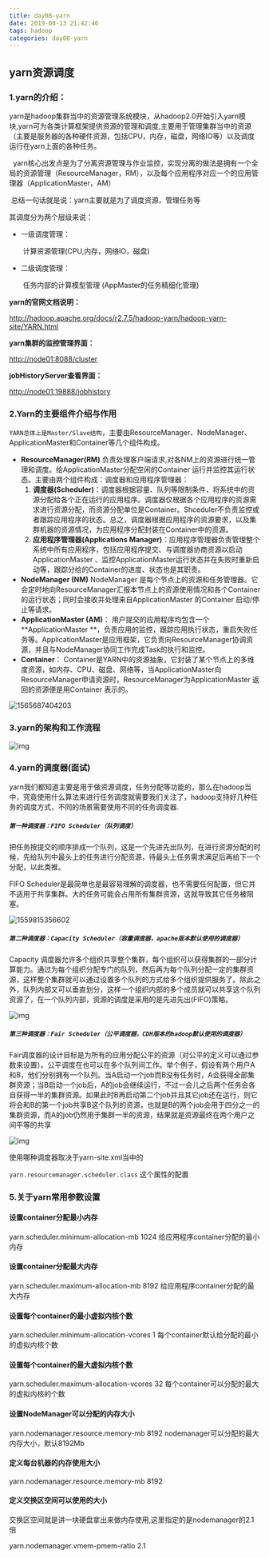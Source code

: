 ```yaml
---
title: day08-yarn
date: 2019-08-13 21:42:46
tags: hadoop
categories: day08-yarn
---
```


## yarn资源调度

### 1.**yarn**的介绍：

​	yarn是hadoop集群当中的资源管理系统模块，从hadoop2.0开始引入yarn模块,yarn可为各类计算框架提供资源的管理和调度,主要用于管理集群当中的资源（主要是服务器的各种硬件资源，包括CPU，内存，磁盘，网络IO等）以及调度运行在yarn上面的各种任务。

  	 yarn核心出发点是为了分离资源管理与作业监控，实现分离的做法是拥有一个全局的资源管理（ResourceManager，RM），以及每个应用程序对应一个的应用管理器（ApplicationMaster，AM） 

​	总结一句话就是说：yarn主要就是为了调度资源，管理任务等

其调度分为两个层级来说：

+ 一级调度管理：

  ​	计算资源管理(CPU,内存，网络IO，磁盘)

+ 二级调度管理：

  ​	任务内部的计算模型管理  (AppMaster的任务精细化管理)

**yarn的官网文档说明：**

<http://hadoop.apache.org/docs/r2.7.5/hadoop-yarn/hadoop-yarn-site/YARN.html>

**yarn集群的监控管理界面：**

<http://node01:8088/cluster>

**jobHistoryServer查看界面：**

<http://node01:19888/jobhistory>

### 2.**Yarn的**主要组件介绍与作用

  `YARN总体上是Master/Slave结构`，主要由ResourceManager、NodeManager、 ApplicationMaster和Container等几个组件构成。

- **ResourceManager(RM)** 
   负责处理客户端请求,对各NM上的资源进行统一管理和调度。给ApplicationMaster分配空闲的Container 运行并监控其运行状态。主要由两个组件构成：调度器和应用程序管理器：
  1. **调度器(Scheduler)**：调度器根据容量、队列等限制条件，将系统中的资源分配给各个正在运行的应用程序。调度器仅根据各个应用程序的资源需求进行资源分配，而资源分配单位是Container。Shceduler不负责监控或者跟踪应用程序的状态。总之，调度器根据应用程序的资源要求，以及集群机器的资源情况，为应用程序分配封装在Container中的资源。 
  2. **应用程序管理器(Applications Manager)**：应用程序管理器负责管理整个系统中所有应用程序，包括应用程序提交、与调度器协商资源以启动ApplicationMaster 、监控ApplicationMaster运行状态并在失败时重新启动等，跟踪分给的Container的进度、状态也是其职责。
- **NodeManager (NM)** 
    NodeManager 是每个节点上的资源和任务管理器。它会定时地向ResourceManager汇报本节点上的资源使用情况和各个Container的运行状态；同时会接收并处理来自ApplicationMaster 的Container 启动/停止等请求。
- **ApplicationMaster (AM)**： 
  用户提交的应用程序均包含一个**ApplicationMaster **，负责应用的监控，跟踪应用执行状态，重启失败任务等。ApplicationMaster是应用框架，它负责向ResourceManager协调资源，并且与NodeManager协同工作完成Task的执行和监控。
- **Container**： 
  Container是YARN中的资源抽象，它封装了某个节点上的多维度资源，如内存、CPU、磁盘、网络等，当ApplicationMaster向ResourceManager申请资源时，ResourceManager为ApplicationMaster 返回的资源便是用Container 表示的。

![1565687404203](day08-yarn/1565687404203.png)

### 3.**yarn**的架构和工作流程

![img](day08-yarn/wps1.png) 



### 4.yarn的调度器(面试)

yarn我们都知道主要是用于做资源调度，任务分配等功能的，那么在hadoop当中，究竟使用什么算法来进行任务调度就需要我们关注了，hadoop支持好几种任务的调度方式，不同的场景需要使用不同的任务调度器.

##### `第一种调度器：FIFO Scheduler（队列调度）`

把任务按提交的顺序排成一个队列，这是一个先进先出队列，在进行资源分配的时候，先给队列中最头上的任务进行分配资源，待最头上任务需求满足后再给下一个分配，以此类推。

FIFO Scheduler是最简单也是最容易理解的调度器，也不需要任何配置，但它并不适用于共享集群。大的任务可能会占用所有集群资源，这就导致其它任务被阻塞。

![1559815356602](day08-yarn/1559815356602.png)	 

 

##### `第二种调度器：Capacity Scheduler（容量调度器，apache版本默认使用的调度器）`

Capacity 调度器允许多个组织共享整个集群，每个组织可以获得集群的一部分计算能力。通过为每个组织分配专门的队列，然后再为每个队列分配一定的集群资源，这样整个集群就可以通过设置多个队列的方式给多个组织提供服务了。除此之外，队列内部又可以垂直划分，这样一个组织内部的多个成员就可以共享这个队列资源了，在一个队列内部，资源的调度是采用的是先进先出(FIFO)策略。

![img](day08-yarn/wps3.jpg) 

##### `第三种调度器：Fair Scheduler（公平调度器，CDH版本的hadoop默认使用的调度器）`

Fair调度器的设计目标是为所有的应用分配公平的资源（对公平的定义可以通过参数来设置）。公平调度在也可以在多个队列间工作。举个例子，假设有两个用户A和B，他们分别拥有一个队列。当A启动一个job而B没有任务时，A会获得全部集群资源；当B启动一个job后，A的job会继续运行，不过一会儿之后两个任务会各自获得一半的集群资源。如果此时B再启动第二个job并且其它job还在运行，则它将会和B的第一个job共享B这个队列的资源，也就是B的两个job会用于四分之一的集群资源，而A的job仍然用于集群一半的资源，结果就是资源最终在两个用户之间平等的共享

![img](day08-yarn/wps4.jpg) 

 

使用哪种调度器取决于yarn-site.xml当中的

`yarn.resourcemanager.scheduler.class`  这个属性的配置

### 5.**关于**yarn常用参数设置

#### 设置container分配**最小内存**

 yarn.scheduler.minimum-allocation-mb	  1024   给应用程序container分配的最小内存

#### 设置container分配**最大内存**

 yarn.scheduler.maximum-allocation-mb	  8192	给应用程序container分配的最大内存

#### 设置每个**container的**最小**虚拟内核个数**

yarn.scheduler.minimum-allocation-vcores	  1	  每个container默认给分配的最小的虚拟内核个数

#### 设置每个container的最大虚拟内核个数

 yarn.scheduler.maximum-allocation-vcores	  32  每个container可以分配的最大的虚拟内核的个数

#### 设置NodeManager可以分配的内存大小

yarn.nodemanager.resource.memory-mb   8192  nodemanager可以分配的最大内存大小，默认8192Mb

#### 定义每台机器的内存使用大小

 yarn.nodemanager.resource.memory-mb  8192

 #### 定义交换区空间可以使用的大小

交换区空间就是讲一块硬盘拿出来做内存使用,这里指定的是nodemanager的2.1倍

yarn.nodemanager.vmem-pmem-ratio   2.1  